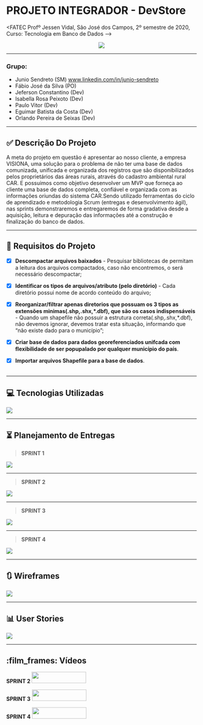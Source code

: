 # PROJETO INTEGRADOR - DevStore
<FATEC Profº Jessen Vidal, São José dos Campos, 2º semestre de 2020, Curso: Tecnologia em Banco de Dados -->
<!--img src="Imagens PI/Logo_Fatec.png"-->
<p align="center">
<img src="/Imagens PI/logo.jpg">


_________________________________________________________________________________________________
### **Grupo:**
- Junio Sendreto  (SM) www.linkedin.com/in/junio-sendreto
- Fábio José da Silva  (PO)
- Jeferson Constantino (Dev)
- Isabella Rosa Peixoto (Dev)
- Paulo Vitor (Dev)
- Eguimar Batista da Costa (Dev)
- Orlando Pereira de Seixas (Dev)
_________________________________________________________________________________________________

## :white_check_mark: Descrição Do Projeto
A meta do projeto em questão é apresentar ao nosso cliente, a empresa VISIONA, uma solução para o problema de não ter uma base de dados comunizada, unificada e organizada dos registros que são disponibilizados pelos proprietários das áreas rurais, através do cadastro ambiental rural CAR.   E possuimos como objetivo desenvolver um MVP que forneça ao cliente uma base de dados completa, confiável e organizada com as informações oriundas do sistema CAR.Sendo utilizado  ferramentas do ciclo de aprendizado e metodologia Scrum (entregas e desenvolvimento ágil), nas sprints demonstraremos e entregaremos de forma gradativa desde a aquisição, leitura e depuração das informações até a construção e finalização do banco de dados.
________________________________________________________________________________________________

## :green_book: Requisitos do Projeto

 - [x]  **Descompactar arquivos baixados** - Pesquisar bibliotecas de permitam a leitura dos arquivos compactados, caso não encontremos, o será necessário descompactar;

 - [x]  **Identificar os tipos de arquivos/atributo (pelo diretório)** - Cada diretório possui nome de acordo conteúdo do arquivo;

 - [x]  **Reorganizar/filtrar apenas diretorios que possuam os 3 tipos as extensões minimas(.shp,.shx,*.dbf), que são os casos indispensáveis** - Quando um shapefile não possuir a estrutura correta(.shp,.shx,*.dbf),  não devemos ignorar, devemos tratar esta situação, informando que “não existe dado para o município”;

 - [x]  **Criar base de dados para dados georeferenciados unifcada com flexibilidade de ser popupalado por qualquer município do país**. 

 - [x]  **Importar arquivos Shapefile para a base de dados**.<br><br>
________________________________________________________________________________________________
## :computer: Tecnologias Utilizadas

 <img src="/Imagens PI/Imagem_Tecnologias.jpeg">

______________________________________________________________________________________________________
## :hourglass_flowing_sand: Planejamento de Entregas
>  **SPRINT 1**

<img src="/Imagens PI/Imagem_Card1.jpeg">

________________________________________________________________________________________________
>  **SPRINT 2**

<img src="/Imagens PI/Imagem_Card2.jpeg">

________________________________________________________________________________________________
>  **SPRINT 3**

<img src="/Imagens PI/Imagem_Card3.jpeg">

________________________________________________________________________________________________
> **SPRINT 4**

<img src="/Imagens PI/Imagem_Card4.jpeg">

_____________________________________________________________________________________________


## :arrows_clockwise: Wireframes
<img src="/Imagens PI/Imagem_Wireframe.jpeg">

_____________________________________________________________________________________________


## :bar_chart: User Stories
<img src="/Imagens PI/USER_STORIES_PI.jpeg">

_____________________________________________________________________________________________

## :film_frames: Vídeos

**SPRINT 2**
<img src="/Imagens PI/Video_Sprint_2.mp4" autostart="false" height="30" width="144" />

**SPRINT 3**
<img src="/Imagens PI/Video_Sprint_3.mp4" autostart="false" height="30" width="144" />

**SPRINT 4**
<img src="/Imagens PI/Video_Sprint_4.mp4" autostart="false" height="30" width="144" />

